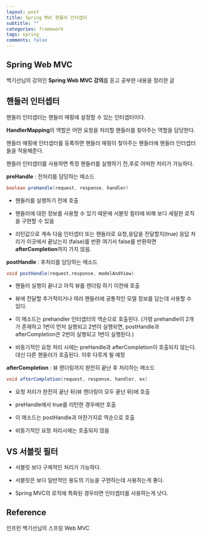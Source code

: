 ```yaml
---
layout: post
title: Spring MVC 핸들러 인터셉터
subtitle: ""
categories: framework
tags: spring
comments: false
---
```


## Spring Web MVC

백기선님의 강의인 **Spring Web MVC 강의**를 듣고 공부한 내용을 정리한 글

## 핸들러 인터셉터

핸들러 인터셉터는 핸들러 매핑에 설정할 수 있는 인터셉터이다.

**HandlerMapping**의 역할은 어떤 요청을 처리할 핸들러를 찾아주는 역할을 담당한다.

핸들러 매핑에 인터셉터를 등록하면 핸들러 매핑이 찾아주는 핸들러에 핸들러 인터셉터들을 적용해준다.

핸들러 인터셉터를 사용하면 특정 핸들러를 실행하기 전,후로 어떠한 처리가 가능하다.

**preHandle** : 전처리를 담당하는 메소드

```java
boolean preHandle(request, response, handler)
```

- 핸들러를 실행하기 전에 호출

- 핸들러에 대한 정보를 사용할 수 있기 때문에 서블릿 필터에 비해 보다 세밀한 로직을 구현할 수 있음

- 리턴값으로 계속 다음 인터셉터 또는 핸들러로 요청,응답을 전달할지(true) 응답 처리가 이곳에서 끝났는지 (false)를 반환 여기서 false를 반환하면 **afterCompletion**까지 가지 않음.

**postHandle** : 후처리를 담당하는 메소드

```java
void postHandle(request,response, modelAndView)
```

- 핸들러 실행이 끝나고 아직 뷰를 렌더링 하기 이전에 호출

- 뷰에 전달할 추가적이거나 여러 핸들러에 공통적인 모델 정보를 담는데 사용할 수 있다.

- 이 메소드는 prehandler 인터셉터의 역순으로 호출된다. (가령 prehandle이 2개가 존재하고 1번이 먼저 실행되고 2번이 실행되면, postHandle과 afterCompletion은 2번이 실행되고 1번이 실행된다.)

- 비동기적인 요청 처리 시에는 preHandle과 afterCompletion이 호출되지 않는다. 대신 다른 핸들러가 호출된다. 이후 다루게 될 예정

**afterCompletion** : 뷰 랜더링까지 완전히 끝난 후 처리하는 메소드

```java
void afterCompletion(request, response, handler, ex)
```

- 요청 처리가 완전히 끝난 뒤(뷰 렌더링이 모두 끝난 뒤)에 호출

- preHandle에서 true를 리턴한 경우에만 호출

- 이 메소드는 postHandle과 마찬가지로 역순으로 호출

- 비동기적인 요청 처리시에는 호출되지 않음

## VS 서블릿 필터

- 서블릿 보다 구체적인 처리가 가능하다.

- 서블릿은 보다 일반적인 용도의 기능을 구현하는데 사용하는게 좋다.

- Spring MVC의 로직에 특화된 경우라면 인터셉터를 사용하는게 낫다.

## Reference

인프런 백기선님의 스프링 Web MVC
